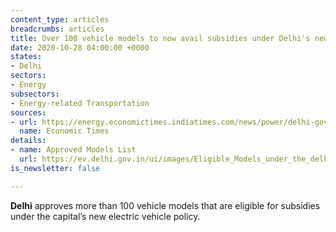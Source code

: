 ```yaml
---
content_type: articles
breadcrumbs: articles
title: Over 100 vehicle models to now avail subsidies under Delhi's new EV policy
date: 2020-10-28 04:00:00 +0000
states:
- Delhi
sectors:
- Energy
subsectors:
- Energy-related Transportation
sources:
- url: https://energy.economictimes.indiatimes.com/news/power/delhi-govt-approves-over-100-models-for-subsidy-under-new-electric-vehicles-policy-gahlot/78827690
  name: Economic Times
details:
- name: Approved Models List
  url: https://ev.delhi.gov.in/ui/images/Eligible_Models_under_the_delhi_ev_policy.pdf
is_newsletter: false

---
```

**Delhi** approves more than 100 vehicle models that are eligible for subsidies under the capital’s new electric vehicle policy.
